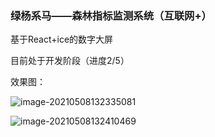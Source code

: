 ### 绿杨系马——森林指标监测系统（互联网+）

基于React+ice的数字大屏

目前处于开发阶段（进度2/5）

效果图：

![image-20210508132335081](C:\Users\13422\AppData\Roaming\Typora\typora-user-images\image-20210508132335081.png)



![image-20210508132410469](C:\Users\13422\AppData\Roaming\Typora\typora-user-images\image-20210508132410469.png)